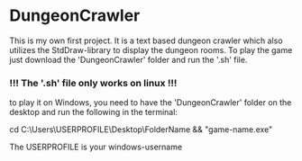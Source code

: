 # DungeonCrawler
This is my own first project.
It is a text based dungeon crawler which also utilizes the StdDraw-library to display the dungeon rooms.
To play the game just download the 'DungeonCrawler' folder and run the '.sh' file.
### !!! The '.sh' file only works on linux !!!
to play it on Windows, you need to have the 'DungeonCrawler' folder on the desktop and run the following in the terminal:

cd C:\Users\USERPROFILE\Desktop\FolderName && "game-name.exe"

The USERPROFILE is your windows-username
